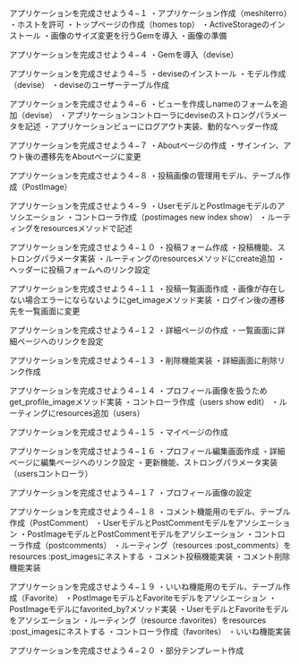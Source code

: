 アプリケーションを完成させよう４−１
・アプリケーション作成（meshiterro）
・ホストを許可
・トップページの作成（homes top）
・ActiveStorageのインストール
・画像のサイズ変更を行うGemを導入
・画像の準備


アプリケーションを完成させよう４−４
・Gemを導入（devise）


アプリケーションを完成させよう４−５
・deviseのインストール
・モデル作成（devise）
・deviseのユーザーテーブル作成


アプリケーションを完成させよう４−６
・ビューを作成しnameのフォームを追加（devise）
・アプリケーションコントローラにdeviseのストロングパラメータを記述
・アプリケーションビューにログアウト実装、動的なヘッダー作成


アプリケーションを完成させよう４−７
・Aboutページの作成
・サインイン、アウト後の遷移先をAboutページに変更


アプリケーションを完成させよう４−８
・投稿画像の管理用モデル、テーブル作成（PostImage）


アプリケーションを完成させよう４−９
・UserモデルとPostImageモデルのアソシエーション
・コントローラ作成（postimages new index show）
・ルーティングをresourcesメソッドで記述


アプリケーションを完成させよう４−１０
・投稿フォーム作成
・投稿機能、ストロングパラメータ実装
・ルーティングのresourcesメソッドにcreate追加
・ヘッダーに投稿フォームへのリンク設定


アプリケーションを完成させよう４−１１
・投稿一覧画面作成
・画像が存在しない場合エラーにならないようにget_imageメソッド実装
・ログイン後の遷移先を一覧画面に変更


アプリケーションを完成させよう４−１２
・詳細ページの作成
・一覧画面に詳細ページへのリンクを設定


アプリケーションを完成させよう４−１３
・削除機能実装
・詳細画面に削除リンク作成


アプリケーションを完成させよう４−１４
・プロフィール画像を扱うためget_profile_imageメソッド実装
・コントローラ作成（users show edit）
・ルーティングにresources追加（users）


アプリケーションを完成させよう４−１５
・マイページの作成


アプリケーションを完成させよう４−１６
・プロフィール編集画面作成
・詳細ページに編集ページへのリンク設定
・更新機能、ストロングパラメータ実装（usersコントローラ）


アプリケーションを完成させよう４−１７
・プロフィール画像の設定


アプリケーションを完成させよう４−１８
・コメント機能用のモデル、テーブル作成（PostComment）
・UserモデルとPostCommentモデルをアソシエーション
・PostImageモデルとPostCommentモデルをアソシエーション
・コントローラ作成（postcomments）
・ルーティング（resources :post_comments）をresources :post_imagesにネストする
・コメント投稿機能実装
・コメント削除機能実装


アプリケーションを完成させよう４−１９
・いいね機能用のモデル、テーブル作成（Favorite）
・PostImageモデルとFavoriteモデルをアソシエーション
・PostImageモデルにfavorited_by?メソッド実装
・UserモデルとFavoriteモデルをアソシエーション
・ルーティング（resource :favorites）をresources :post_imagesにネストする
・コントローラ作成（favorites）
・いいね機能実装

アプリケーションを完成させよう４−２０
・部分テンプレート作成
